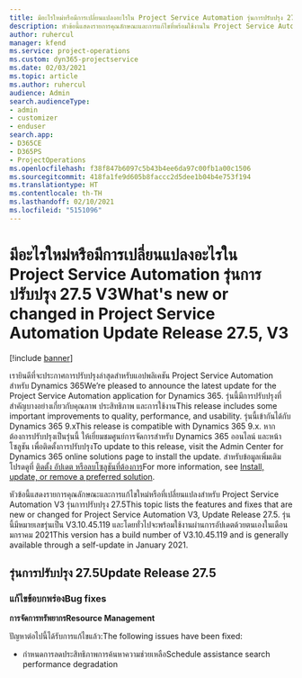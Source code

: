 ```yaml
---
title: มีอะไรใหม่หรือมีการเปลี่ยนแปลงอะไรใน Project Service Automation รุ่นการปรับปรุง 27.5 Hotfix V3
description: หัวข้อนี้แสดงรายการคุณลักษณะและการแก้ไขที่พร้อมใช้งานใน Project Service Automation รุ่นการปรับปรุงโปรแกรมแก้ไขด่วนโปรแกรมแก้ไขด่วน 27.5 V3
author: ruhercul
manager: kfend
ms.service: project-operations
ms.custom: dyn365-projectservice
ms.date: 02/03/2021
ms.topic: article
ms.author: ruhercul
audience: Admin
search.audienceType:
- admin
- customizer
- enduser
search.app:
- D365CE
- D365PS
- ProjectOperations
ms.openlocfilehash: f38f847b6097c5b43b4ee6da97c00fb1a00c1506
ms.sourcegitcommit: 418fa1fe9d605b8faccc2d5dee1b04b4e753f194
ms.translationtype: HT
ms.contentlocale: th-TH
ms.lasthandoff: 02/10/2021
ms.locfileid: "5151096"
---
```

# <a name="whats-new-or-changed-in-project-service-automation-update-release-275-v3"></a><span data-ttu-id="16b06-103">มีอะไรใหม่หรือมีการเปลี่ยนแปลงอะไรใน Project Service Automation รุ่นการปรับปรุง 27.5 V3</span><span class="sxs-lookup"><span data-stu-id="16b06-103">What's new or changed in Project Service Automation Update Release 27.5, V3</span></span>

[!include [banner](../includes/psa-now-project-operations.md)]

<span data-ttu-id="16b06-104">เรายินดีที่จะประกาศการปรับปรุงล่าสุดสำหรับแอปพลิเคชัน Project Service Automation สำหรับ Dynamics 365</span><span class="sxs-lookup"><span data-stu-id="16b06-104">We’re pleased to announce the latest update for the Project Service Automation application for Dynamics 365.</span></span> <span data-ttu-id="16b06-105">รุ่นนี้มีการปรับปรุงที่สำคัญบางอย่างเกี่ยวกับคุณภาพ ประสิทธิภาพ และการใช้งาน</span><span class="sxs-lookup"><span data-stu-id="16b06-105">This release includes some important improvements to quality, performance, and usability.</span></span> <span data-ttu-id="16b06-106">รุ่นนี้เข้ากันได้กับ Dynamics 365 9.x</span><span class="sxs-lookup"><span data-stu-id="16b06-106">This release is compatible with Dynamics 365 9.x.</span></span> <span data-ttu-id="16b06-107">หากต้องการปรับปรุงเป็นรุ่นนี้ ให้เยี่ยมชมศูนย์การจัดการสำหรับ Dynamics 365 ออนไลน์ และหน้าโซลูชัน เพื่อติดตั้งการปรับปรุง</span><span class="sxs-lookup"><span data-stu-id="16b06-107">To update to this release, visit the Admin Center for Dynamics 365 online solutions page to install the update.</span></span> <span data-ttu-id="16b06-108">สำหรับข้อมูลเพิ่มเติม โปรดดูที่ [ติดตั้ง อัปเดต หรือลบโซลูชันที่ต้องการ](https://docs.microsoft.com/power-platform/admin/install-remove-preferred-solution)</span><span class="sxs-lookup"><span data-stu-id="16b06-108">For more information, see [Install, update, or remove a preferred solution](https://docs.microsoft.com/power-platform/admin/install-remove-preferred-solution).</span></span>

<span data-ttu-id="16b06-109">หัวข้อนี้แสดงรายการคุณลักษณะและการแก้ไขใหม่หรือที่เปลี่ยนแปลงสำหรับ Project Service Automation V3 รุ่นการปรับปรุง 27.5</span><span class="sxs-lookup"><span data-stu-id="16b06-109">This topic lists the features and fixes that are new or changed for Project Service Automation V3, Update Release 27.5.</span></span> <span data-ttu-id="16b06-110">รุ่นนี้มีหมายเลขรุ่นเป็น V3.10.45.119 และโดยทั่วไปจะพร้อมใช้งานผ่านการอัปเดตด้วยตนเองในเดือนมกราคม 2021</span><span class="sxs-lookup"><span data-stu-id="16b06-110">This version has a build number of V3.10.45.119 and is generally available through a self-update in January 2021.</span></span>

## <a name="update-release-275"></a><span data-ttu-id="16b06-111">รุ่นการปรับปรุง 27.5</span><span class="sxs-lookup"><span data-stu-id="16b06-111">Update Release 27.5</span></span>

### <a name="bug-fixes"></a><span data-ttu-id="16b06-112">แก้ไขข้อบกพร่อง</span><span class="sxs-lookup"><span data-stu-id="16b06-112">Bug fixes</span></span>


<span data-ttu-id="16b06-113">**การจัดการทรัพยากร**</span><span class="sxs-lookup"><span data-stu-id="16b06-113">**Resource Management**</span></span>

<span data-ttu-id="16b06-114">ปัญหาต่อไปนี้ได้รับการแก้ไขแล้ว:</span><span class="sxs-lookup"><span data-stu-id="16b06-114">The following issues have been fixed:</span></span>

- <span data-ttu-id="16b06-115">กำหนดการลดประสิทธิภาพการค้นหาความช่วยเหลือ</span><span class="sxs-lookup"><span data-stu-id="16b06-115">Schedule assistance search performance degradation</span></span>

